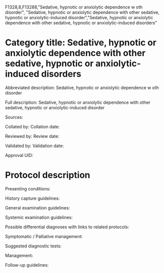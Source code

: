 F1328,8,F13288,"Sedative, hypnotic or anxiolytic dependence w oth disorder", "Sedative, hypnotic or anxiolytic dependence with other sedative, hypnotic or anxiolytic-induced disorder","Sedative, hypnotic or anxiolytic dependence with other sedative, hypnotic or anxiolytic-induced disorders"
# Category title: Sedative, hypnotic or anxiolytic dependence with other sedative, hypnotic or anxiolytic-induced disorders

Abbreviated description: Sedative, hypnotic or anxiolytic dependence w oth disorder

Full description: Sedative, hypnotic or anxiolytic dependence with other sedative, hypnotic or anxiolytic-induced disorder

Sources:

Collated by:
Collation date:

Reviewed by:
Review date:

Validated by:
Validation date:

Approval UID:

# Protocol description

Presenting conditions:

History capture guidelines:

General examination guidelines:

Systemic examination guidelines:

Possible differential diagnoses with links to related protocols:

Symptomatic / Palliative management:

Suggested diagnostic tests:

Management:

Follow-up guidelines:
